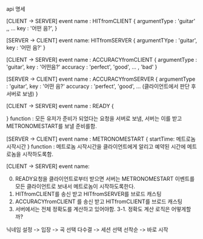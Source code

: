 api 명세

[CLIENT -> SERVER]
event name : HITfromCLIENT
{
    argumentType : 'guitar' ,, ...
    key : '어떤 음?',
}

[SERVER -> CLIENT]
event name: HITfromSERVER
{
    argumentTYpe : 'guitar',
    key : '어떤 음?'
}

[CLIENT -> SERVER]
event name : ACCURACYfromCLIENT
{
    argumentType : 'guitar',
    key : '어떤음?'
    accuracy : 'perfect', 'good', ... , 'bad'
}

[SERVER -> CLIENT]
event name : ACCURACYfromSERVER
{
    argumentType : 'guitar',
    key : '어떤 음?'
    accuracy : 'perfect', 'good', ... (클라이언트에서 판단 후 서버로 보냄)
}


[CLIENT -> SERVER]
event name : READY
{
    
}
function : 모든 유저가 준비가 되었다는 요청을 서버로 보냄, 서버는 이를 받고 METRONOMESTART를 보낼 준비를함.


[SERVER -> CLIENT]
event name : METRONOMESTART
{
    startTime: 메트로놈 시작시간
}
function : 메트로놈 시작시간을 클라이언트에게 알리고 예약된 시간에 메트로놈을 시작하도록함.

[CLIENT -> SERVER]
event name: 


0. READY요청을 클라이언트로부터 받으면 서버는 METRONOMESTART 이벤트를 모든 클라이언트로 보내서 메트로놈이 시작하도록한다.
1. HITfromCLIENT를 송신 받고 HITfromSERVER를 브로드 캐스팅
2. ACCURACYfromCLIENT 를 송신 받고 HITfromCLIENT를 브로드 캐스팅
3. 서버에서는 전체 정확도를 계산하고 있어야함.
3-1. 정확도 계산 로직은 어떻게할까? 

닉네임 설정 -> 입장 -> 곡 선택 다수결 -> 세션 선택 선착순 -> 바로 시작